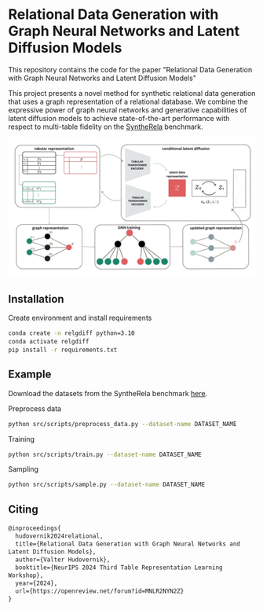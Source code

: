 Relational Data Generation with Graph Neural Networks and Latent Diffusion Models
==============================
This repository contains the code for the paper "Relational Data Generation with Graph Neural Networks and Latent Diffusion Models" 


This project presents a novel method for synthetic relational data generation that uses a graph representation of a relational database. We combine the expressive power of graph neural networks and generative capabilities of latent diffusion models to achieve state-of-the-art performance with respect to multi-table fidelity on the [SyntheRela](https://github.com/martinjurkovic/syntherela) benchmark.

<p align="center">
  <img src="images/pipeline.png" />
</p>


 

Installation
------------
Create environment and install requirements
```bash
conda create -n relgdiff python=3.10
conda activate relgdiff
pip install -r requirements.txt
```

Example
------------
Download the datasets from the SyntheRela benchmark [here](https://drive.google.com/drive/u/2/folders/1L9KarR20JqzU0p8b3G_KU--h2b8sz6ky).

Preprocess data
```bash
python src/scripts/preprocess_data.py --dataset-name DATASET_NAME
```
Training
```bash
python src/scripts/train.py --dataset-name DATASET_NAME
```
Sampling
```bash
python src/scripts/sample.py --dataset-name DATASET_NAME 
```

## Citing
```
@inproceedings{
  hudovernik2024relational,
  title={Relational Data Generation with Graph Neural Networks and Latent Diffusion Models},
  author={Valter Hudovernik},
  booktitle={NeurIPS 2024 Third Table Representation Learning Workshop},
  year={2024},
  url={https://openreview.net/forum?id=MNLR2NYN2Z}
}
```
